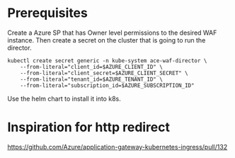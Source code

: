 # Prerequisites

Create a Azure SP that has Owner level permissions to the desired WAF instance.
Then create a secret on the cluster that is going to run the director.

```
kubectl create secret generic -n kube-system ace-waf-director \
    --from-literal="client_id=$AZURE_CLIENT_ID" \
    --from-literal="client_secret=$AZURE_CLIENT_SECRET" \
    --from-literal="tenant_id=$AZURE_TENANT_ID" \
    --from-literal="subscription_id=$AZURE_SUBSCRIPTION_ID"
```

Use the helm chart to install it into k8s.

# Inspiration for http redirect
https://github.com/Azure/application-gateway-kubernetes-ingress/pull/132
